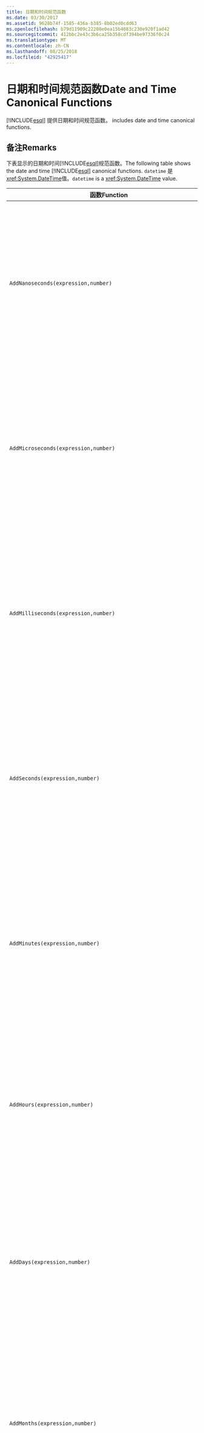 ```yaml
---
title: 日期和时间规范函数
ms.date: 03/30/2017
ms.assetid: 9628b74f-1585-436a-b385-8b02ed0cdd63
ms.openlocfilehash: b79d11909c22208e0ea15b4083c230e920f1ad42
ms.sourcegitcommit: 412bbc2e43c3b6ca25b358cdf394be97336f0c24
ms.translationtype: MT
ms.contentlocale: zh-CN
ms.lasthandoff: 08/25/2018
ms.locfileid: "42925417"
---
```

# <a name="date-and-time-canonical-functions"></a><span data-ttu-id="cf0ab-102">日期和时间规范函数</span><span class="sxs-lookup"><span data-stu-id="cf0ab-102">Date and Time Canonical Functions</span></span>
[!INCLUDE[esql](../../../../../../includes/esql-md.md)]<span data-ttu-id="cf0ab-103"> 提供日期和时间规范函数。</span><span class="sxs-lookup"><span data-stu-id="cf0ab-103"> includes date and time canonical functions.</span></span>  
  
## <a name="remarks"></a><span data-ttu-id="cf0ab-104">备注</span><span class="sxs-lookup"><span data-stu-id="cf0ab-104">Remarks</span></span>  
 <span data-ttu-id="cf0ab-105">下表显示的日期和时间[!INCLUDE[esql](../../../../../../includes/esql-md.md)]规范函数。</span><span class="sxs-lookup"><span data-stu-id="cf0ab-105">The following table shows the date and time [!INCLUDE[esql](../../../../../../includes/esql-md.md)] canonical functions.</span></span> <span data-ttu-id="cf0ab-106">`datetime` 是<xref:System.DateTime>值。</span><span class="sxs-lookup"><span data-stu-id="cf0ab-106">`datetime` is a <xref:System.DateTime> value.</span></span>  
  
|<span data-ttu-id="cf0ab-107">函数</span><span class="sxs-lookup"><span data-stu-id="cf0ab-107">Function</span></span>|<span data-ttu-id="cf0ab-108">描述</span><span class="sxs-lookup"><span data-stu-id="cf0ab-108">Description</span></span>|  
|--------------|-----------------|  
|`AddNanoseconds(expression,number)`|<span data-ttu-id="cf0ab-109">将指定的毫微秒 `number` 添加到 `expression`。</span><span class="sxs-lookup"><span data-stu-id="cf0ab-109">Adds the specified `number` of nanoseconds to the `expression`.</span></span><br /><br /> <span data-ttu-id="cf0ab-110">**参数**</span><span class="sxs-lookup"><span data-stu-id="cf0ab-110">**Arguments**</span></span><br /><br /> <span data-ttu-id="cf0ab-111">`expression`：`DateTime`、`DateTimeOffset` 或 `Time`。</span><span class="sxs-lookup"><span data-stu-id="cf0ab-111">`expression`: `DateTime`, `DateTimeOffset`, or `Time`.</span></span><br /><br /> <span data-ttu-id="cf0ab-112">`number`: `Int32`.</span><span class="sxs-lookup"><span data-stu-id="cf0ab-112">`number`: `Int32`.</span></span><br /><br /> <span data-ttu-id="cf0ab-113">**返回值**</span><span class="sxs-lookup"><span data-stu-id="cf0ab-113">**Return Value**</span></span><br /><br /> <span data-ttu-id="cf0ab-114">`expression` 的类型。</span><span class="sxs-lookup"><span data-stu-id="cf0ab-114">The type of `expression`.</span></span>|  
|`AddMicroseconds(expression,number)`|<span data-ttu-id="cf0ab-115">将指定的微秒 `number` 添加到 `expression`。</span><span class="sxs-lookup"><span data-stu-id="cf0ab-115">Adds the specified `number` of microseconds to the `expression`.</span></span><br /><br /> <span data-ttu-id="cf0ab-116">**参数**</span><span class="sxs-lookup"><span data-stu-id="cf0ab-116">**Arguments**</span></span><br /><br /> <span data-ttu-id="cf0ab-117">`expression`：`DateTime`、`DateTimeOffset` 或 `Time`。</span><span class="sxs-lookup"><span data-stu-id="cf0ab-117">`expression`: `DateTime`, `DateTimeOffset`, or `Time`.</span></span><br /><br /> <span data-ttu-id="cf0ab-118">`number`: `Int32`.</span><span class="sxs-lookup"><span data-stu-id="cf0ab-118">`number`: `Int32`.</span></span><br /><br /> <span data-ttu-id="cf0ab-119">**返回值**</span><span class="sxs-lookup"><span data-stu-id="cf0ab-119">**Return Value**</span></span><br /><br /> <span data-ttu-id="cf0ab-120">`expression` 的类型。</span><span class="sxs-lookup"><span data-stu-id="cf0ab-120">The type of `expression`.</span></span>|  
|`AddMilliseconds(expression,number)`|<span data-ttu-id="cf0ab-121">将指定的毫秒 `number` 添加到 `expression`。</span><span class="sxs-lookup"><span data-stu-id="cf0ab-121">Adds the specified `number` of milliseconds to the `expression`.</span></span><br /><br /> <span data-ttu-id="cf0ab-122">**参数**</span><span class="sxs-lookup"><span data-stu-id="cf0ab-122">**Arguments**</span></span><br /><br /> <span data-ttu-id="cf0ab-123">`expression`：`DateTime`、`DateTimeOffset` 或 `Time`。</span><span class="sxs-lookup"><span data-stu-id="cf0ab-123">`expression`: `DateTime`, `DateTimeOffset`, or `Time`.</span></span><br /><br /> <span data-ttu-id="cf0ab-124">`number`: `Int32`.</span><span class="sxs-lookup"><span data-stu-id="cf0ab-124">`number`: `Int32`.</span></span><br /><br /> <span data-ttu-id="cf0ab-125">**返回值**</span><span class="sxs-lookup"><span data-stu-id="cf0ab-125">**Return Value**</span></span><br /><br /> <span data-ttu-id="cf0ab-126">`expression` 的类型。</span><span class="sxs-lookup"><span data-stu-id="cf0ab-126">The type of `expression`.</span></span>|  
|`AddSeconds(expression,number)`|<span data-ttu-id="cf0ab-127">将指定的秒 `number` 添加到 `expression`。</span><span class="sxs-lookup"><span data-stu-id="cf0ab-127">Adds the specified `number` of seconds to the `expression`.</span></span><br /><br /> <span data-ttu-id="cf0ab-128">**参数**</span><span class="sxs-lookup"><span data-stu-id="cf0ab-128">**Arguments**</span></span><br /><br /> <span data-ttu-id="cf0ab-129">`expression`：`DateTime`、`DateTimeOffset` 或 `Time`。</span><span class="sxs-lookup"><span data-stu-id="cf0ab-129">`expression`: `DateTime`, `DateTimeOffset`, or `Time`.</span></span><br /><br /> <span data-ttu-id="cf0ab-130">`number`: `Int32`.</span><span class="sxs-lookup"><span data-stu-id="cf0ab-130">`number`: `Int32`.</span></span><br /><br /> <span data-ttu-id="cf0ab-131">**返回值**</span><span class="sxs-lookup"><span data-stu-id="cf0ab-131">**Return Value**</span></span><br /><br /> <span data-ttu-id="cf0ab-132">`expression` 的类型。</span><span class="sxs-lookup"><span data-stu-id="cf0ab-132">The type of `expression`.</span></span>|  
|`AddMinutes(expression,number)`|<span data-ttu-id="cf0ab-133">将指定的分钟 `number` 添加到 `expression`。</span><span class="sxs-lookup"><span data-stu-id="cf0ab-133">Adds the specified `number` of minutes to the `expression`.</span></span><br /><br /> <span data-ttu-id="cf0ab-134">**参数**</span><span class="sxs-lookup"><span data-stu-id="cf0ab-134">**Arguments**</span></span><br /><br /> <span data-ttu-id="cf0ab-135">`expression`：`DateTime`、`DateTimeOffset` 或 `Time`。</span><span class="sxs-lookup"><span data-stu-id="cf0ab-135">`expression`: `DateTime`, `DateTimeOffset`, or `Time`.</span></span><br /><br /> <span data-ttu-id="cf0ab-136">`number`: `Int32`.</span><span class="sxs-lookup"><span data-stu-id="cf0ab-136">`number`: `Int32`.</span></span><br /><br /> <span data-ttu-id="cf0ab-137">**返回值**</span><span class="sxs-lookup"><span data-stu-id="cf0ab-137">**Return Value**</span></span><br /><br /> <span data-ttu-id="cf0ab-138">`expression` 的类型。</span><span class="sxs-lookup"><span data-stu-id="cf0ab-138">The type of `expression`.</span></span>|  
|`AddHours(expression,number)`|<span data-ttu-id="cf0ab-139">将指定的小时 `number` 添加到 `expression`。</span><span class="sxs-lookup"><span data-stu-id="cf0ab-139">Adds the specified `number` of hours to the `expression`.</span></span><br /><br /> <span data-ttu-id="cf0ab-140">**参数**</span><span class="sxs-lookup"><span data-stu-id="cf0ab-140">**Arguments**</span></span><br /><br /> <span data-ttu-id="cf0ab-141">`expression`：`DateTime`、`DateTimeOffset` 或 `Time`。</span><span class="sxs-lookup"><span data-stu-id="cf0ab-141">`expression`: `DateTime`, `DateTimeOffset`, or `Time`.</span></span><br /><br /> <span data-ttu-id="cf0ab-142">`number`: `Int32`.</span><span class="sxs-lookup"><span data-stu-id="cf0ab-142">`number`: `Int32`.</span></span><br /><br /> <span data-ttu-id="cf0ab-143">**返回值**</span><span class="sxs-lookup"><span data-stu-id="cf0ab-143">**Return Value**</span></span><br /><br /> <span data-ttu-id="cf0ab-144">`expression` 的类型。</span><span class="sxs-lookup"><span data-stu-id="cf0ab-144">The type of `expression`.</span></span>|  
|`AddDays(expression,number)`|<span data-ttu-id="cf0ab-145">将指定的天 `number` 添加到 `expression`。</span><span class="sxs-lookup"><span data-stu-id="cf0ab-145">Adds the specified `number` of days to the `expression`.</span></span><br /><br /> <span data-ttu-id="cf0ab-146">**参数**</span><span class="sxs-lookup"><span data-stu-id="cf0ab-146">**Arguments**</span></span><br /><br /> <span data-ttu-id="cf0ab-147">`expression`：`DateTime` 或 `DateTimeOffset`。</span><span class="sxs-lookup"><span data-stu-id="cf0ab-147">`expression`: `DateTime` or `DateTimeOffset`.</span></span><br /><br /> <span data-ttu-id="cf0ab-148">`number`: `Int32`.</span><span class="sxs-lookup"><span data-stu-id="cf0ab-148">`number`: `Int32`.</span></span><br /><br /> <span data-ttu-id="cf0ab-149">**返回值**</span><span class="sxs-lookup"><span data-stu-id="cf0ab-149">**Return Value**</span></span><br /><br /> <span data-ttu-id="cf0ab-150">`expression` 的类型。</span><span class="sxs-lookup"><span data-stu-id="cf0ab-150">The type of `expression`.</span></span>|  
|`AddMonths(expression,number)`|<span data-ttu-id="cf0ab-151">将指定的月份 `number` 添加到 `expression`。</span><span class="sxs-lookup"><span data-stu-id="cf0ab-151">Adds the specified `number` of months to the `expression`.</span></span><br /><br /> <span data-ttu-id="cf0ab-152">**参数**</span><span class="sxs-lookup"><span data-stu-id="cf0ab-152">**Arguments**</span></span><br /><br /> <span data-ttu-id="cf0ab-153">`expression`：`DateTime` 或 `DateTimeOffset`。</span><span class="sxs-lookup"><span data-stu-id="cf0ab-153">`expression`: `DateTime` or `DateTimeOffset`.</span></span><br /><br /> <span data-ttu-id="cf0ab-154">`number`: `Int32`.</span><span class="sxs-lookup"><span data-stu-id="cf0ab-154">`number`: `Int32`.</span></span><br /><br /> <span data-ttu-id="cf0ab-155">**返回值**</span><span class="sxs-lookup"><span data-stu-id="cf0ab-155">**Return Value**</span></span><br /><br /> <span data-ttu-id="cf0ab-156">`expression` 的类型。</span><span class="sxs-lookup"><span data-stu-id="cf0ab-156">The type of `expression`.</span></span>|  
|`AddYears(expression,number)`|<span data-ttu-id="cf0ab-157">将指定的年份 `number` 添加到 `expression`。</span><span class="sxs-lookup"><span data-stu-id="cf0ab-157">Adds the specified `number` of years to the `expression`.</span></span><br /><br /> <span data-ttu-id="cf0ab-158">**参数**</span><span class="sxs-lookup"><span data-stu-id="cf0ab-158">**Arguments**</span></span><br /><br /> <span data-ttu-id="cf0ab-159">`expression`：`DateTime` 或 `DateTimeOffset`。</span><span class="sxs-lookup"><span data-stu-id="cf0ab-159">`expression`: `DateTime` or `DateTimeOffset`.</span></span><br /><br /> <span data-ttu-id="cf0ab-160">`number`: `Int32`.</span><span class="sxs-lookup"><span data-stu-id="cf0ab-160">`number`: `Int32`.</span></span><br /><br /> <span data-ttu-id="cf0ab-161">**返回值**</span><span class="sxs-lookup"><span data-stu-id="cf0ab-161">**Return Value**</span></span><br /><br /> <span data-ttu-id="cf0ab-162">`expression` 的类型。</span><span class="sxs-lookup"><span data-stu-id="cf0ab-162">The type of `expression`.</span></span>|  
|`CreateDateTime(year,month,day,hour,minute,second)`|<span data-ttu-id="cf0ab-163">返回一个新的 `DateTime` 值作为服务器在自己的时区中的当前日期和时间。</span><span class="sxs-lookup"><span data-stu-id="cf0ab-163">Returns a new `DateTime` value as the current date and time of the server in the server's time zone.</span></span><br /><br /> <span data-ttu-id="cf0ab-164">**参数**</span><span class="sxs-lookup"><span data-stu-id="cf0ab-164">**Arguments**</span></span><br /><br /> <span data-ttu-id="cf0ab-165">`year`、`month`、`day`、`hour`、`minute`：`Int16` 和 `Int32`。</span><span class="sxs-lookup"><span data-stu-id="cf0ab-165">`year`, `month`, `day`, `hour`, `minute`: `Int16` and `Int32`.</span></span><br /><br /> <span data-ttu-id="cf0ab-166">`second`: `Double`.</span><span class="sxs-lookup"><span data-stu-id="cf0ab-166">`second`: `Double`.</span></span><br /><br /> <span data-ttu-id="cf0ab-167">**返回值**</span><span class="sxs-lookup"><span data-stu-id="cf0ab-167">**Return Value**</span></span><br /><br /> <span data-ttu-id="cf0ab-168">`DateTime`。</span><span class="sxs-lookup"><span data-stu-id="cf0ab-168">A `DateTime`.</span></span>|  
|`CreateDateTimeOffset(year,month,day,hour,minute,second,tzoffset)`|<span data-ttu-id="cf0ab-169">返回一个新的 `DateTimeOffset` 值作为服务器相对于协调世界时 (UTC) 的当前日期和时间。</span><span class="sxs-lookup"><span data-stu-id="cf0ab-169">Returns a new `DateTimeOffset` value as the current date and time of the server relative to the Coordinated Universal Time (UTC).</span></span><br /><br /> <span data-ttu-id="cf0ab-170">**参数**</span><span class="sxs-lookup"><span data-stu-id="cf0ab-170">**Arguments**</span></span><br /><br /> <span data-ttu-id="cf0ab-171">`year`, `month`, `day`, `hour`, `minute`, `tzoffset`: `Int32`.</span><span class="sxs-lookup"><span data-stu-id="cf0ab-171">`year`, `month`, `day`, `hour`, `minute`, `tzoffset`: `Int32`.</span></span><br /><br /> <span data-ttu-id="cf0ab-172">`second`: `Double`.</span><span class="sxs-lookup"><span data-stu-id="cf0ab-172">`second`: `Double`.</span></span><br /><br /> <span data-ttu-id="cf0ab-173">**返回值**</span><span class="sxs-lookup"><span data-stu-id="cf0ab-173">**Return Value**</span></span><br /><br /> <span data-ttu-id="cf0ab-174">`DateTimeOffset`。</span><span class="sxs-lookup"><span data-stu-id="cf0ab-174">A `DateTimeOffset`.</span></span>|  
|`CreateTime(hour,minute,second)`|<span data-ttu-id="cf0ab-175">返回一个新的 `Time` 值作为当前时间。</span><span class="sxs-lookup"><span data-stu-id="cf0ab-175">Returns a new `Time` value as the current time.</span></span><br /><br /> <span data-ttu-id="cf0ab-176">**参数**</span><span class="sxs-lookup"><span data-stu-id="cf0ab-176">**Arguments**</span></span><br /><br /> <span data-ttu-id="cf0ab-177">`hour` 和 `minute`：`Int32`。</span><span class="sxs-lookup"><span data-stu-id="cf0ab-177">`hour` and `minute`: `Int32`.</span></span><br /><br /> <span data-ttu-id="cf0ab-178">`second`: `Double`.</span><span class="sxs-lookup"><span data-stu-id="cf0ab-178">`second`: `Double`.</span></span><br /><br /> <span data-ttu-id="cf0ab-179">**返回值**</span><span class="sxs-lookup"><span data-stu-id="cf0ab-179">**Return Value**</span></span><br /><br /> <span data-ttu-id="cf0ab-180">`Time`。</span><span class="sxs-lookup"><span data-stu-id="cf0ab-180">A `Time`.</span></span>|  
|`CurrentDateTime()`|<span data-ttu-id="cf0ab-181">返回一个 `DateTime` 值作为服务器所在时区中的当前日期和时间。</span><span class="sxs-lookup"><span data-stu-id="cf0ab-181">Returns a `DateTime` value as the current date and time of the server in the server's time zone.</span></span><br /><br /> <span data-ttu-id="cf0ab-182">**返回值**</span><span class="sxs-lookup"><span data-stu-id="cf0ab-182">**Return Value**</span></span><br /><br /> <span data-ttu-id="cf0ab-183">`DateTime`。</span><span class="sxs-lookup"><span data-stu-id="cf0ab-183">A `DateTime`.</span></span>|  
|`CurrentDateTimeOffset()`|<span data-ttu-id="cf0ab-184">将当前日期、时间和偏移量作为 `DateTimeOffset` 返回。</span><span class="sxs-lookup"><span data-stu-id="cf0ab-184">Returns the current date, time and offset as a `DateTimeOffset`.</span></span><br /><br /> <span data-ttu-id="cf0ab-185">**返回值**</span><span class="sxs-lookup"><span data-stu-id="cf0ab-185">**Return Value**</span></span><br /><br /> <span data-ttu-id="cf0ab-186">`DateTimeOffset`。</span><span class="sxs-lookup"><span data-stu-id="cf0ab-186">A `DateTimeOffset`.</span></span>|  
|`CurrentUtcDateTime()`|<span data-ttu-id="cf0ab-187">返回一个 <xref:System.DateTime> 值，该值作为服务器在 UTS 时区中的当前日期和时间。</span><span class="sxs-lookup"><span data-stu-id="cf0ab-187">Returns a <xref:System.DateTime> value as the current date and time of the server in the UTS time zone.</span></span><br /><br /> <span data-ttu-id="cf0ab-188">**返回值**</span><span class="sxs-lookup"><span data-stu-id="cf0ab-188">**Return Value**</span></span><br /><br /> <span data-ttu-id="cf0ab-189">`DateTime`。</span><span class="sxs-lookup"><span data-stu-id="cf0ab-189">A `DateTime`.</span></span>|  
|`Day(expression)`|<span data-ttu-id="cf0ab-190">将 `expression` 的日部分作为一个介于 1 到 31 之间的 `Int32` 返回。</span><span class="sxs-lookup"><span data-stu-id="cf0ab-190">Returns the day portion of `expression` as an `Int32` between 1 and 31.</span></span><br /><br /> <span data-ttu-id="cf0ab-191">**参数**</span><span class="sxs-lookup"><span data-stu-id="cf0ab-191">**Arguments**</span></span><br /><br /> <span data-ttu-id="cf0ab-192">`DateTime` 和 `DateTimeOffset`。</span><span class="sxs-lookup"><span data-stu-id="cf0ab-192">A `DateTime` and `DateTimeOffset`.</span></span><br /><br /> <span data-ttu-id="cf0ab-193">**返回值**</span><span class="sxs-lookup"><span data-stu-id="cf0ab-193">**Return Value**</span></span><br /><br /> <span data-ttu-id="cf0ab-194">一个 `Int32`。</span><span class="sxs-lookup"><span data-stu-id="cf0ab-194">An `Int32`.</span></span><br /><br /> <span data-ttu-id="cf0ab-195">**示例**</span><span class="sxs-lookup"><span data-stu-id="cf0ab-195">**Example**</span></span><br /><br /> `-- The following example returns 12.`<br /><br /> `Day(cast('03/12/1998' as DateTime))`|  
|`DayOfYear(expression)`|<span data-ttu-id="cf0ab-196">将 `expression` 的日部分作为一个介于 1 到 366 之间的 `Int32` 返回，对于闰年的最后一天将返回 366。</span><span class="sxs-lookup"><span data-stu-id="cf0ab-196">Returns the day portion of `expression` as an `Int32` between 1 and 366, where 366 is returned for the last day of a leap year.</span></span><br /><br /> <span data-ttu-id="cf0ab-197">**参数**</span><span class="sxs-lookup"><span data-stu-id="cf0ab-197">**Arguments**</span></span><br /><br /> <span data-ttu-id="cf0ab-198">`DateTime` 或 `DateTimeOffset`。</span><span class="sxs-lookup"><span data-stu-id="cf0ab-198">A `DateTime` or `DateTimeOffset`.</span></span><br /><br /> <span data-ttu-id="cf0ab-199">**返回值**</span><span class="sxs-lookup"><span data-stu-id="cf0ab-199">**Return Value**</span></span><br /><br /> <span data-ttu-id="cf0ab-200">一个 `Int32`。</span><span class="sxs-lookup"><span data-stu-id="cf0ab-200">An `Int32`.</span></span>|  
|`DiffNanoseconds(startExpression,endExpression)`|<span data-ttu-id="cf0ab-201">返回 `startExpression` 和 `endExpression` 之间的差（毫微秒）。</span><span class="sxs-lookup"><span data-stu-id="cf0ab-201">Returns the difference, in nanoseconds, between `startExpression` and `endExpression`.</span></span><br /><br /> <span data-ttu-id="cf0ab-202">**参数**</span><span class="sxs-lookup"><span data-stu-id="cf0ab-202">**Arguments**</span></span><br /><br /> <span data-ttu-id="cf0ab-203">`startExpression`、`endExpression`：`DateTime`、`DateTimeOffset` 或 `Time`。</span><span class="sxs-lookup"><span data-stu-id="cf0ab-203">`startExpression`, `endExpression`: `DateTime`, `DateTimeOffset`, or `Time`.</span></span> <span data-ttu-id="cf0ab-204">**注意：** `startExpression`和`endExpression`必须属于同一类型。  </span><span class="sxs-lookup"><span data-stu-id="cf0ab-204">**Note:**  `startExpression` and `endExpression` must be of the same type.</span></span> <br /><br /> <span data-ttu-id="cf0ab-205">**返回值**</span><span class="sxs-lookup"><span data-stu-id="cf0ab-205">**Return Value**</span></span><br /><br /> <span data-ttu-id="cf0ab-206">一个 `Int32`。</span><span class="sxs-lookup"><span data-stu-id="cf0ab-206">An `Int32`.</span></span>|  
|`DiffMilliseconds(startExpression,endExpression)`|<span data-ttu-id="cf0ab-207">返回 `startExpression` 和 `endExpression` 之间的差（毫秒）。</span><span class="sxs-lookup"><span data-stu-id="cf0ab-207">Returns the difference, in milliseconds, between `startExpression` and `endExpression`.</span></span><br /><br /> <span data-ttu-id="cf0ab-208">**参数**</span><span class="sxs-lookup"><span data-stu-id="cf0ab-208">**Arguments**</span></span><br /><br /> <span data-ttu-id="cf0ab-209">`startExpression`、`endExpression`：`DateTime`、`DateTimeOffset` 或 `Time`。</span><span class="sxs-lookup"><span data-stu-id="cf0ab-209">`startExpression`, `endExpression`: `DateTime`, `DateTimeOffset`, or `Time`.</span></span> <span data-ttu-id="cf0ab-210">**注意：** `startExpression`和`endExpression`必须属于同一类型。  </span><span class="sxs-lookup"><span data-stu-id="cf0ab-210">**Note:**  `startExpression` and `endExpression` must be of the same type.</span></span> <br /><br /> <span data-ttu-id="cf0ab-211">**返回值**</span><span class="sxs-lookup"><span data-stu-id="cf0ab-211">**Return Value**</span></span><br /><br /> <span data-ttu-id="cf0ab-212">一个 `Int32`。</span><span class="sxs-lookup"><span data-stu-id="cf0ab-212">An `Int32`.</span></span>|  
|`DiffMicroseconds(startExpression,endExpression)`|<span data-ttu-id="cf0ab-213">返回 `startExpression` 和 `endExpression` 之间的差（微秒）。</span><span class="sxs-lookup"><span data-stu-id="cf0ab-213">Returns the difference, in microseconds, between `startExpression` and `endExpression`.</span></span><br /><br /> <span data-ttu-id="cf0ab-214">**参数**</span><span class="sxs-lookup"><span data-stu-id="cf0ab-214">**Arguments**</span></span><br /><br /> <span data-ttu-id="cf0ab-215">`startExpression`、`endExpression`：`DateTime`、`DateTimeOffset` 或 `Time`。</span><span class="sxs-lookup"><span data-stu-id="cf0ab-215">`startExpression`, `endExpression`: `DateTime`, `DateTimeOffset`, or `Time`.</span></span> <span data-ttu-id="cf0ab-216">**注意：** `startExpression`和`endExpression`必须属于同一类型。  </span><span class="sxs-lookup"><span data-stu-id="cf0ab-216">**Note:**  `startExpression` and `endExpression` must be of the same type.</span></span> <br /><br /> <span data-ttu-id="cf0ab-217">**返回值**</span><span class="sxs-lookup"><span data-stu-id="cf0ab-217">**Return Value**</span></span><br /><br /> <span data-ttu-id="cf0ab-218">一个 `Int32`。</span><span class="sxs-lookup"><span data-stu-id="cf0ab-218">An `Int32`.</span></span>|  
|`DiffSeconds(startExpression,endExpression)`|<span data-ttu-id="cf0ab-219">返回 `startExpression` 和 `endExpression` 之间的差（秒）。</span><span class="sxs-lookup"><span data-stu-id="cf0ab-219">Returns the difference, in seconds, between `startExpression` and `endExpression`.</span></span><br /><br /> <span data-ttu-id="cf0ab-220">**参数**</span><span class="sxs-lookup"><span data-stu-id="cf0ab-220">**Arguments**</span></span><br /><br /> <span data-ttu-id="cf0ab-221">`startExpression`、`endExpression`：`DateTime`、`DateTimeOffset` 或 `Time`。</span><span class="sxs-lookup"><span data-stu-id="cf0ab-221">`startExpression`, `endExpression`: `DateTime`, `DateTimeOffset`, or `Time`.</span></span> <span data-ttu-id="cf0ab-222">**注意：** `startExpression`和`endExpression`必须属于同一类型。  </span><span class="sxs-lookup"><span data-stu-id="cf0ab-222">**Note:**  `startExpression` and `endExpression` must be of the same type.</span></span> <br /><br /> <span data-ttu-id="cf0ab-223">**返回值**</span><span class="sxs-lookup"><span data-stu-id="cf0ab-223">**Return Value**</span></span><br /><br /> <span data-ttu-id="cf0ab-224">一个 `Int32`。</span><span class="sxs-lookup"><span data-stu-id="cf0ab-224">An `Int32`.</span></span>|  
|`DiffMinutes(startExpression,endExpression)`|<span data-ttu-id="cf0ab-225">返回 `startExpression` 和 `endExpression` 之间的差（分钟）。</span><span class="sxs-lookup"><span data-stu-id="cf0ab-225">Returns the difference, in minutes, between `startExpression` and `endExpression`.</span></span><br /><br /> <span data-ttu-id="cf0ab-226">**参数**</span><span class="sxs-lookup"><span data-stu-id="cf0ab-226">**Arguments**</span></span><br /><br /> <span data-ttu-id="cf0ab-227">`startExpression`、`endExpression`：`DateTime`、`DateTimeOffset` 或 `Time`。</span><span class="sxs-lookup"><span data-stu-id="cf0ab-227">`startExpression`, `endExpression`: `DateTime`, `DateTimeOffset`, or `Time`.</span></span> <span data-ttu-id="cf0ab-228">**注意：** `startExpression`和`endExpression`必须属于同一类型。  </span><span class="sxs-lookup"><span data-stu-id="cf0ab-228">**Note:**  `startExpression` and `endExpression` must be of the same type.</span></span> <br /><br /> <span data-ttu-id="cf0ab-229">**返回值**</span><span class="sxs-lookup"><span data-stu-id="cf0ab-229">**Return Value**</span></span><br /><br /> <span data-ttu-id="cf0ab-230">一个 `Int32`。</span><span class="sxs-lookup"><span data-stu-id="cf0ab-230">An `Int32`.</span></span>|  
|`DiffHours(startExpression,endExpression)`|<span data-ttu-id="cf0ab-231">返回 `startExpression` 和 `endExpression` 之间的差（小时）。</span><span class="sxs-lookup"><span data-stu-id="cf0ab-231">Returns the difference, in hours, between `startExpression` and `endExpression`.</span></span><br /><br /> <span data-ttu-id="cf0ab-232">**参数**</span><span class="sxs-lookup"><span data-stu-id="cf0ab-232">**Arguments**</span></span><br /><br /> <span data-ttu-id="cf0ab-233">`startExpression`、`endExpression`：`DateTime`、`DateTimeOffset` 或 `Time`。</span><span class="sxs-lookup"><span data-stu-id="cf0ab-233">`startExpression`, `endExpression`: `DateTime`, `DateTimeOffset`, or `Time`.</span></span> <span data-ttu-id="cf0ab-234">**注意：** `startExpression`和`endExpression`必须属于同一类型。  </span><span class="sxs-lookup"><span data-stu-id="cf0ab-234">**Note:**  `startExpression` and `endExpression` must be of the same type.</span></span> <br /><br /> <span data-ttu-id="cf0ab-235">**返回值**</span><span class="sxs-lookup"><span data-stu-id="cf0ab-235">**Return Value**</span></span><br /><br /> <span data-ttu-id="cf0ab-236">一个 `Int32`。</span><span class="sxs-lookup"><span data-stu-id="cf0ab-236">An `Int32`.</span></span>|  
|`DiffDays(startExpression,endExpression)`|<span data-ttu-id="cf0ab-237">返回 `startExpression` 和 `endExpression` 之间的差（天）。</span><span class="sxs-lookup"><span data-stu-id="cf0ab-237">Returns the difference, in days, between `startExpression` and `endExpression`.</span></span><br /><br /> <span data-ttu-id="cf0ab-238">**参数**</span><span class="sxs-lookup"><span data-stu-id="cf0ab-238">**Arguments**</span></span><br /><br /> <span data-ttu-id="cf0ab-239">`startExpression`、`endExpression`：`DateTime` 或 `DateTimeOffset`。</span><span class="sxs-lookup"><span data-stu-id="cf0ab-239">`startExpression`, `endExpression`: `DateTime` or `DateTimeOffset`.</span></span> <span data-ttu-id="cf0ab-240">**注意：** `startExpression`和`endExpression`必须属于同一类型。  </span><span class="sxs-lookup"><span data-stu-id="cf0ab-240">**Note:**  `startExpression` and `endExpression` must be of the same type.</span></span> <br /><br /> <span data-ttu-id="cf0ab-241">**返回值**</span><span class="sxs-lookup"><span data-stu-id="cf0ab-241">**Return Value**</span></span><br /><br /> <span data-ttu-id="cf0ab-242">一个 `Int32`。</span><span class="sxs-lookup"><span data-stu-id="cf0ab-242">An `Int32`.</span></span>|  
|`DiffMonths(startExpression,endExpression)`|<span data-ttu-id="cf0ab-243">返回 `startExpression` 和 `endExpression` 之间的差（月）。</span><span class="sxs-lookup"><span data-stu-id="cf0ab-243">Returns the difference, in months, between `startExpression` and `endExpression`.</span></span><br /><br /> <span data-ttu-id="cf0ab-244">**参数**</span><span class="sxs-lookup"><span data-stu-id="cf0ab-244">**Arguments**</span></span><br /><br /> <span data-ttu-id="cf0ab-245">`startExpression`、`endExpression`：`DateTime` 或 `DateTimeOffset`。</span><span class="sxs-lookup"><span data-stu-id="cf0ab-245">`startExpression`, `endExpression`: `DateTime` or `DateTimeOffset`.</span></span> <span data-ttu-id="cf0ab-246">**注意：** `startExpression`和`endExpression`必须属于同一类型。  </span><span class="sxs-lookup"><span data-stu-id="cf0ab-246">**Note:**  `startExpression` and `endExpression` must be of the same type.</span></span> <br /><br /> <span data-ttu-id="cf0ab-247">**返回值**</span><span class="sxs-lookup"><span data-stu-id="cf0ab-247">**Return Value**</span></span><br /><br /> <span data-ttu-id="cf0ab-248">一个 `Int32`。</span><span class="sxs-lookup"><span data-stu-id="cf0ab-248">An `Int32`.</span></span>|  
|`DiffYears(startExpression,endExpression)`|<span data-ttu-id="cf0ab-249">返回 `startExpression` 和 `endExpression` 之间的差（年）。</span><span class="sxs-lookup"><span data-stu-id="cf0ab-249">Returns the difference, in years, between `startExpression` and `endExpression`.</span></span><br /><br /> <span data-ttu-id="cf0ab-250">**参数**</span><span class="sxs-lookup"><span data-stu-id="cf0ab-250">**Arguments**</span></span><br /><br /> <span data-ttu-id="cf0ab-251">`startExpression`、`endExpression`：`DateTime` 或 `DateTimeOffset`。</span><span class="sxs-lookup"><span data-stu-id="cf0ab-251">`startExpression`, `endExpression`: `DateTime` or `DateTimeOffset`.</span></span> <span data-ttu-id="cf0ab-252">**注意：** `startExpression`和`endExpression`必须属于同一类型。  </span><span class="sxs-lookup"><span data-stu-id="cf0ab-252">**Note:**  `startExpression` and `endExpression` must be of the same type.</span></span> <br /><br /> <span data-ttu-id="cf0ab-253">**返回值**</span><span class="sxs-lookup"><span data-stu-id="cf0ab-253">**Return Value**</span></span><br /><br /> <span data-ttu-id="cf0ab-254">一个 `Int32`。</span><span class="sxs-lookup"><span data-stu-id="cf0ab-254">An `Int32`.</span></span>|  
|`GetTotalOffsetMinutes(datetimeoffset)`|<span data-ttu-id="cf0ab-255">返回 `datetimeoffset` 相对于 GMT 偏移的分钟数。</span><span class="sxs-lookup"><span data-stu-id="cf0ab-255">Returns the number of minutes that the `datetimeoffset` is offset from GMT.</span></span> <span data-ttu-id="cf0ab-256">此值通常介于 +780 到 -780 之间（+ 或 - 13 小时）。</span><span class="sxs-lookup"><span data-stu-id="cf0ab-256">This is generally between +780 and -780 (+ or - 13 hrs).</span></span> <span data-ttu-id="cf0ab-257">**注意：** 此函数仅支持在 SQL Server 2008 中。</span><span class="sxs-lookup"><span data-stu-id="cf0ab-257">**Note:**  This function is supported in SQL Server 2008 only.</span></span> <br /><br /> <span data-ttu-id="cf0ab-258">**参数**</span><span class="sxs-lookup"><span data-stu-id="cf0ab-258">**Arguments**</span></span><br /><br /> <span data-ttu-id="cf0ab-259">`DateTimeOffset`。</span><span class="sxs-lookup"><span data-stu-id="cf0ab-259">A `DateTimeOffset`.</span></span><br /><br /> <span data-ttu-id="cf0ab-260">**返回值**</span><span class="sxs-lookup"><span data-stu-id="cf0ab-260">**Return Value**</span></span><br /><br /> <span data-ttu-id="cf0ab-261">一个 `Int32`。</span><span class="sxs-lookup"><span data-stu-id="cf0ab-261">An `Int32`.</span></span>|  
|`Hour(expression)`|<span data-ttu-id="cf0ab-262">将 `expression` 的小时部分作为一个介于 0 到 23 之间的 `Int32` 返回。</span><span class="sxs-lookup"><span data-stu-id="cf0ab-262">Returns the hour portion of `expression` as an `Int32` between 0 and 23.</span></span><br /><br /> <span data-ttu-id="cf0ab-263">**参数**</span><span class="sxs-lookup"><span data-stu-id="cf0ab-263">**Arguments**</span></span><br /><br /> <span data-ttu-id="cf0ab-264">`DateTime, Time` 和 `DateTimeOffset`。</span><span class="sxs-lookup"><span data-stu-id="cf0ab-264">A `DateTime, Time` and `DateTimeOffset`.</span></span><br /><br /> <span data-ttu-id="cf0ab-265">**示例**</span><span class="sxs-lookup"><span data-stu-id="cf0ab-265">**Example**</span></span><br /><br /> `-- The following example returns 22.`<br /><br /> `Hour(cast('22:35:5' as DateTime))`|  
|`Millisecond(expression)`|<span data-ttu-id="cf0ab-266">将 `expression` 的毫秒部分作为一个介于 0 到 999 之间的 `Int32` 返回。</span><span class="sxs-lookup"><span data-stu-id="cf0ab-266">Returns the milliseconds portion of `expression` as an `Int32` between 0 and 999.</span></span><br /><br /> <span data-ttu-id="cf0ab-267">**参数**</span><span class="sxs-lookup"><span data-stu-id="cf0ab-267">**Arguments**</span></span><br /><br /> <span data-ttu-id="cf0ab-268">`DateTime, Time` 和 `DateTimeOffset`。</span><span class="sxs-lookup"><span data-stu-id="cf0ab-268">A `DateTime, Time` and `DateTimeOffset`.</span></span><br /><br /> <span data-ttu-id="cf0ab-269">**返回值**</span><span class="sxs-lookup"><span data-stu-id="cf0ab-269">**Return Value**</span></span><br /><br /> <span data-ttu-id="cf0ab-270">一个 `Int32`。</span><span class="sxs-lookup"><span data-stu-id="cf0ab-270">An `Int32`.</span></span>|  
|`Minute(expression)`|<span data-ttu-id="cf0ab-271">将 `expression` 的分钟部分作为一个介于 0 到 59 之间的 `Int32` 返回。</span><span class="sxs-lookup"><span data-stu-id="cf0ab-271">Returns the minute portion of `expression` as an `Int32` between 0 and 59.</span></span><br /><br /> <span data-ttu-id="cf0ab-272">**参数**</span><span class="sxs-lookup"><span data-stu-id="cf0ab-272">**Arguments**</span></span><br /><br /> <span data-ttu-id="cf0ab-273">`DateTime, Time` 或 `DateTimeOffset`。</span><span class="sxs-lookup"><span data-stu-id="cf0ab-273">A `DateTime, Time` or `DateTimeOffset`.</span></span><br /><br /> <span data-ttu-id="cf0ab-274">**返回值**</span><span class="sxs-lookup"><span data-stu-id="cf0ab-274">**Return Value**</span></span><br /><br /> <span data-ttu-id="cf0ab-275">一个 `Int32`。</span><span class="sxs-lookup"><span data-stu-id="cf0ab-275">An `Int32`.</span></span><br /><br /> <span data-ttu-id="cf0ab-276">**示例**</span><span class="sxs-lookup"><span data-stu-id="cf0ab-276">**Example**</span></span><br /><br /> `-- The following example returns 35`<br /><br /> `Minute(cast('22:35:5' as DateTime))`|  
|`Month(expression)`|<span data-ttu-id="cf0ab-277">将 `expression` 的月份部分作为一个介于 1 到 12 之间的 `Int32` 返回。</span><span class="sxs-lookup"><span data-stu-id="cf0ab-277">Returns the month portion of `expression` as an `Int32` between 1 and 12.</span></span><br /><br /> <span data-ttu-id="cf0ab-278">**参数**</span><span class="sxs-lookup"><span data-stu-id="cf0ab-278">**Arguments**</span></span><br /><br /> <span data-ttu-id="cf0ab-279">`DateTime` 或 `DateTimeOffset`。</span><span class="sxs-lookup"><span data-stu-id="cf0ab-279">A `DateTime` or `DateTimeOffset`.</span></span><br /><br /> <span data-ttu-id="cf0ab-280">**返回值**</span><span class="sxs-lookup"><span data-stu-id="cf0ab-280">**Return Value**</span></span><br /><br /> <span data-ttu-id="cf0ab-281">一个 `Int32`。</span><span class="sxs-lookup"><span data-stu-id="cf0ab-281">An `Int32`.</span></span><br /><br /> <span data-ttu-id="cf0ab-282">**示例**</span><span class="sxs-lookup"><span data-stu-id="cf0ab-282">**Example**</span></span><br /><br /> `-- The following example returns 3.`<br /><br /> `Month(cast('03/12/1998' as DateTime))`|  
|`Second(expression)`|<span data-ttu-id="cf0ab-283">将 `expression` 的秒部分作为一个介于 0 到 59 之间的 `Int32` 返回。</span><span class="sxs-lookup"><span data-stu-id="cf0ab-283">Returns the seconds portion of `expression` as an `Int32` between 0 and 59.</span></span><br /><br /> <span data-ttu-id="cf0ab-284">**参数**</span><span class="sxs-lookup"><span data-stu-id="cf0ab-284">**Arguments**</span></span><br /><br /> <span data-ttu-id="cf0ab-285">`DateTime, Time` 和 `DateTimeOffset`。</span><span class="sxs-lookup"><span data-stu-id="cf0ab-285">A `DateTime, Time` and `DateTimeOffset`.</span></span><br /><br /> <span data-ttu-id="cf0ab-286">**返回值**</span><span class="sxs-lookup"><span data-stu-id="cf0ab-286">**Return Value**</span></span><br /><br /> <span data-ttu-id="cf0ab-287">一个 `Int32`。</span><span class="sxs-lookup"><span data-stu-id="cf0ab-287">An `Int32`.</span></span><br /><br /> <span data-ttu-id="cf0ab-288">**示例**</span><span class="sxs-lookup"><span data-stu-id="cf0ab-288">**Example**</span></span><br /><br /> `-- The following example returns 5`<br /><br /> `Second(cast('22:35:5' as DateTime))`|  
|`TruncateTime(expression)`|<span data-ttu-id="cf0ab-289">返回截断了时间值的 `expression`。</span><span class="sxs-lookup"><span data-stu-id="cf0ab-289">Returns the `expression`, with the time values truncated.</span></span><br /><br /> <span data-ttu-id="cf0ab-290">**参数**</span><span class="sxs-lookup"><span data-stu-id="cf0ab-290">**Arguments**</span></span><br /><br /> <span data-ttu-id="cf0ab-291">`DateTime` 或 `DateTimeOffset`。</span><span class="sxs-lookup"><span data-stu-id="cf0ab-291">A `DateTime` or `DateTimeOffset`.</span></span><br /><br /> <span data-ttu-id="cf0ab-292">**返回值**</span><span class="sxs-lookup"><span data-stu-id="cf0ab-292">**Return Value**</span></span><br /><br /> <span data-ttu-id="cf0ab-293">`expression` 的类型。</span><span class="sxs-lookup"><span data-stu-id="cf0ab-293">The type of `expression`.</span></span>|  
|`Year(expression)`|<span data-ttu-id="cf0ab-294">将 `expression` 的年份部分作为 `Int32` `YYYY` 返回。</span><span class="sxs-lookup"><span data-stu-id="cf0ab-294">Returns the year portion of `expression` as an `Int32` `YYYY`.</span></span><br /><br /> <span data-ttu-id="cf0ab-295">**参数**</span><span class="sxs-lookup"><span data-stu-id="cf0ab-295">**Arguments**</span></span><br /><br /> <span data-ttu-id="cf0ab-296">`DateTime` 和 `DateTimeOffset`。</span><span class="sxs-lookup"><span data-stu-id="cf0ab-296">A `DateTime` and `DateTimeOffset`.</span></span><br /><br /> <span data-ttu-id="cf0ab-297">**返回值**</span><span class="sxs-lookup"><span data-stu-id="cf0ab-297">**Return Value**</span></span><br /><br /> <span data-ttu-id="cf0ab-298">一个 `Int32`。</span><span class="sxs-lookup"><span data-stu-id="cf0ab-298">An `Int32`.</span></span><br /><br /> <span data-ttu-id="cf0ab-299">**示例**</span><span class="sxs-lookup"><span data-stu-id="cf0ab-299">**Example**</span></span><br /><br /> `-- The following example returns 1998.`<br /><br /> `Year(cast('03/12/1998' as DateTime))`|  
  
 <span data-ttu-id="cf0ab-300">如果提供 `null` 输入，则这些函数返回 `null`。</span><span class="sxs-lookup"><span data-stu-id="cf0ab-300">These functions will return `null` if given `null` input.</span></span>  
  
 <span data-ttu-id="cf0ab-301">Microsoft SQL 客户端托管提供程序中提供了等效功能。</span><span class="sxs-lookup"><span data-stu-id="cf0ab-301">Equivalent functionality is available in the Microsoft SQL Client Managed Provider.</span></span> <span data-ttu-id="cf0ab-302">有关详细信息，请参阅[用于实体框架函数的 SqlClient](../../../../../../docs/framework/data/adonet/ef/sqlclient-for-ef-functions.md)。</span><span class="sxs-lookup"><span data-stu-id="cf0ab-302">For more information, see [SqlClient for Entity Framework Functions](../../../../../../docs/framework/data/adonet/ef/sqlclient-for-ef-functions.md).</span></span>  
  
## <a name="see-also"></a><span data-ttu-id="cf0ab-303">请参阅</span><span class="sxs-lookup"><span data-stu-id="cf0ab-303">See Also</span></span>  
 [<span data-ttu-id="cf0ab-304">规范函数</span><span class="sxs-lookup"><span data-stu-id="cf0ab-304">Canonical Functions</span></span>](../../../../../../docs/framework/data/adonet/ef/language-reference/canonical-functions.md)
